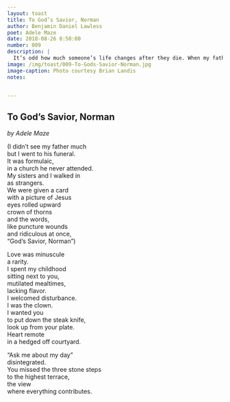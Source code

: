 ```yaml
---
layout: toast
title: To God’s Savior, Norman
author: Benjamin Daniel Lawless
poet: Adele Maze
date: 2018-08-26 8:50:00
number: 009
description: |
  It’s odd how much someone’s life changes after they die. When my father passed, my family told stories of a different man than the one I knew. Even the memorial service didn’t really fit him. It was more for those of us still here.
image: /img/toast/009-To-Gods-Savior-Norman.jpg
image-caption: Photo courtesy Brian Landis
notes:


---
```


## To God’s Savior, Norman
*by Adele Maze*

(I didn’t see my father much  
but I went to his funeral.  
It was formulaic,  
in a church he never attended.  
My sisters and I walked in  
as strangers.  
We were given a card  
with a picture of Jesus  
eyes rolled upward  
crown of thorns  
and the words,  
like puncture wounds  
and ridiculous at once,  
“God’s Savior, Norman”)  

Love was minuscule  
a rarity.  
I spent my childhood  
sitting next to you,  
mutilated mealtimes,  
lacking flavor.  
I welcomed disturbance.  
I was the clown.  
I wanted you  
to put down the steak knife,  
look up from your plate.  
Heart remote  
in a hedged off courtyard.  

“Ask me about my day”   
disintegrated.  
You missed the three stone steps  
to the highest terrace,  
the view  
where everything contributes.  
